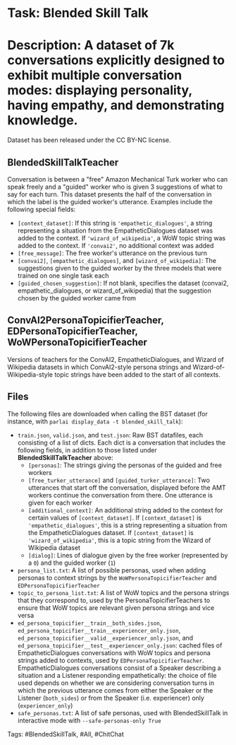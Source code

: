 Task: Blended Skill Talk
===========================
Description: A dataset of 7k conversations explicitly designed to exhibit multiple conversation modes: displaying personality, having empathy, and demonstrating knowledge.
=========================== 
Dataset has been released under the CC BY-NC license.

## BlendedSkillTalkTeacher
Conversation is between a "free" Amazon Mechanical Turk worker who can speak freely and a "guided" worker who is given 3 suggestions of what to say for each turn. This dataset presents the half of the conversation in which the label is the guided worker's utterance. Examples include the following special fields:
- `[context_dataset]`: If this string is `'empathetic_dialogues'`, a string representing a situation from the EmpatheticDialogues dataset was added to the context. If `'wizard_of_wikipedia'`, a WoW topic string was added to the context. If `'convai2'`, no additional context was added
- `[free_message]`: The free worker's utterance on the previous turn
- `[convai2]`, `[empathetic_dialogues]`, and `[wizard_of_wikipedia]`: The suggestions given to the guided worker by the three models that were trained on one single task each
- `[guided_chosen_suggestion]`: If not blank, specifies the dataset (convai2, empathetic_dialogues, or wizard_of_wikipedia) that the suggestion chosen by the guided worker came from

## ConvAI2PersonaTopicifierTeacher, EDPersonaTopicifierTeacher, WoWPersonaTopicifierTeacher
Versions of teachers for the ConvAI2, EmpatheticDialogues, and Wizard of Wikipedia datasets in which ConvAI2-style persona strings and Wizard-of-Wikipedia-style topic strings have been added to the start of all contexts.

## Files
The following files are downloaded when calling the BST dataset (for instance, with `parlai display_data -t blended_skill_talk`):
- `train.json`, `valid.json`, and `test.json`: Raw BST datafiles, each consisting of a list of dicts. Each dict is a conversation that includes the following fields, in addition to those listed under **BlendedSkillTalkTeacher** above:
  - `[personas]`: The strings giving the personas of the guided and free workers
  - `[free_turker_utterance]` and `[guided_turker_utterance]`: Two utterances that start off the conversation, displayed before the AMT workers continue the conversation from there. One utterance is given for each worker
  - `[additional_context]`: An additional string added to the context for certain values of `[context_dataset]`. If `[context_dataset]` is `'empathetic_dialogues'`, this is a string representing a situation from the EmpatheticDialogues dataset. If `[context_dataset]` is `'wizard_of_wikipedia'`, this is a topic string from the Wizard of Wikipedia dataset
  - `[dialog]`: Lines of dialogue given by the free worker (represented by a `0`) and the guided worker (`1`)
- `persona_list.txt`: A list of possible personas, used when adding personas to context strings by the `WoWPersonaTopicifierTeacher` and `EDPersonaTopicifierTeacher`
- `topic_to_persona_list.txt`: A list of WoW topics and the persona strings that they correspond to, used by the PersonaTopicifierTeachers to ensure that WoW topics are relevant given persona strings and vice versa
- `ed_persona_topicifier__train__both_sides.json`, `ed_persona_topicifier__train__experiencer_only.json`, `ed_persona_topicifier__valid__experiencer_only.json`, and `ed_persona_topicifier__test__experiencer_only.json`: cached files of EmpatheticDialogues conversations with WoW topics and persona strings added to contexts, used by `EDPersonaTopicifierTeacher`. EmpatheticDialogues conversations consist of a Speaker describing a situation and a Listener responding empathetically: the choice of file used depends on whether we are considering conversation turns in which the previous utterance comes from either the Speaker or the Listener (`both_sides`) or from the Speaker (i.e. experiencer) only (`experiencer_only`)
- `safe_personas.txt`: A list of safe personas, used with BlendedSkillTalk in interactive mode with `--safe-personas-only True`

Tags: #BlendedSkillTalk, #All, #ChitChat
